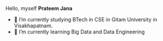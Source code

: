 Hello, myself **Prateem Jana**

- 🔭 I’m currently studying BTech in CSE in Gitam University in Visakhapatnam.
- 🌱 I’m currently learning Big Data and Data Engineering
